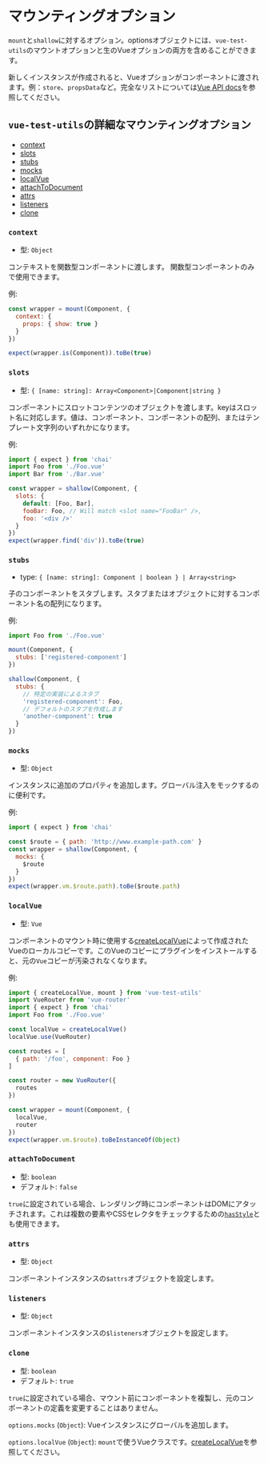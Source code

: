 # マウンティングオプション

`mount`と`shallow`に対するオプション。optionsオブジェクトには、`vue-test-utils`のマウントオプションと生のVueオプションの両方を含めることができます。

新しくインスタンスが作成されると、Vueオプションがコンポーネントに渡されます。例：`store`、`propsData`など。完全なリストについては[Vue API docs](https://vuejs.org/v2/api/)を参照してください。

## `vue-test-utils`の詳細なマウンティングオプション

- [context](#context)
- [slots](#slots)
- [stubs](#stubs)
- [mocks](#mocks)
- [localVue](#localvue)
- [attachToDocument](#attachtodocument)
- [attrs](#attrs)
- [listeners](#listeners)
- [clone](#clone)

### `context`

- 型: `Object`

コンテキストを関数型コンポーネントに渡します。 関数型コンポーネントのみで使用できます。

例:

```js
const wrapper = mount(Component, {
  context: {
    props: { show: true }
  }
})

expect(wrapper.is(Component)).toBe(true)
```

### `slots`

- 型: `{ [name: string]: Array<Component>|Component|string }`

コンポーネントにスロットコンテンツのオブジェクトを渡します。keyはスロット名に対応します。値は、コンポーネント、コンポーネントの配列、またはテンプレート文字列のいずれかになります。

例:

```js
import { expect } from 'chai'
import Foo from './Foo.vue'
import Bar from './Bar.vue'

const wrapper = shallow(Component, {
  slots: {
    default: [Foo, Bar],
    fooBar: Foo, // Will match <slot name="FooBar" />,
    foo: '<div />'
  }
})
expect(wrapper.find('div')).toBe(true)
```

### `stubs`

- type: `{ [name: string]: Component | boolean } | Array<string>`

子のコンポーネントをスタブします。スタブまたはオブジェクトに対するコンポーネント名の配列になります。

例:

```js
import Foo from './Foo.vue'

mount(Component, {
  stubs: ['registered-component']
})

shallow(Component, {
  stubs: {
    // 特定の実装によるスタブ
    'registered-component': Foo,
    // デフォルトのスタブを作成します
    'another-component': true
  }
})
```

### `mocks`

- 型: `Object`

インスタンスに追加のプロパティを追加します。グローバル注入をモックするのに便利です。

例:

```js
import { expect } from 'chai'

const $route = { path: 'http://www.example-path.com' }
const wrapper = shallow(Component, {
  mocks: {
    $route
  }
})
expect(wrapper.vm.$route.path).toBe($route.path)
```

### `localVue`

- 型: `Vue`

コンポーネントのマウント時に使用する[createLocalVue](./createLocalVue.md)によって作成されたVueのローカルコピーです。このVueのコピーにプラグインをインストールすると、元の`Vue`コピーが汚染されなくなります。

例:

```js
import { createLocalVue, mount } from 'vue-test-utils'
import VueRouter from 'vue-router'
import { expect } from 'chai'
import Foo from './Foo.vue'

const localVue = createLocalVue()
localVue.use(VueRouter)

const routes = [
  { path: '/foo', component: Foo }
]

const router = new VueRouter({
  routes
})

const wrapper = mount(Component, {
  localVue,
  router
})
expect(wrapper.vm.$route).toBeInstanceOf(Object)
```

### `attachToDocument`

- 型: `boolean`
- デフォルト: `false`

`true`に設定されている場合、レンダリング時にコンポーネントはDOMにアタッチされます。これは複数の要素やCSSセレクタをチェックするための[`hasStyle`](wrapper/hasStyle.md)とも使用できます。

### `attrs`

- 型: `Object`

コンポーネントインスタンスの`$attrs`オブジェクトを設定します。

### `listeners`

- 型: `Object`

コンポーネントインスタンスの`$listeners`オブジェクトを設定します。

### `clone`

- 型: `boolean`
- デフォルト: `true`

`true`に設定されている場合、マウント前にコンポーネントを複製し、元のコンポーネントの定義を変更することはありません。

`options.mocks` (`Object`): Vueインスタンスにグローバルを追加します。

`options.localVue` (`Object`): `mount`で使うVueクラスです。[createLocalVue](createLocalVue.md)を参照してください。
